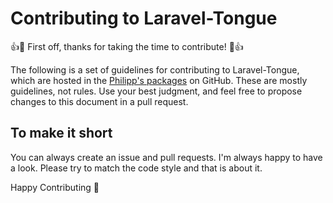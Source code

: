 # Contributing to Laravel-Tongue

:+1::tada: First off, thanks for taking the time to contribute! :tada::+1:

The following is a set of guidelines for contributing to Laravel-Tongue, which are hosted in the [Philipp's packages](https://github.com/pmochine) on GitHub. These are mostly guidelines, not rules. Use your best judgment, and feel free to propose changes to this document in a pull request.

## To make it short

You can always create an issue and pull requests. I'm always happy to have a look.
Please try to match the code style and that is about it.

Happy Contributing 🥰
